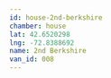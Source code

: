 ```yaml
---
id: house-2nd-berkshire
chamber: house
lat: 42.6520298
lng: -72.8388692
name: 2nd Berkshire
van_id: 008
---
```

